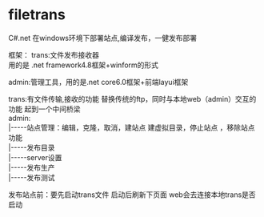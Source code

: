 # filetrans
C#.net 在windows环境下部署站点,编译发布，一健发布部署

框架：
trans:文件发布接收器   
用的是 .net framework4.8框架+winform的形式

admin:管理工具，用的是.net core6.0框架+前端layui框架



trans:有文件传输,接收的功能 替换传统的ftp，同时与本地web（admin）交互的功能 起到一个中间桥梁<br>
admin:<br>
|-----站点管理：编辑，克隆，取消，建站点 建虚拟目录，停止站点 ，移除站点功能  <br>
|-----发布目录  <br>
|-----server设置  <br>
|-----发布生产  <br>
|-----发布测试  <br>

发布站点前：要先启动trans文件  启动后刷新下页面   web会去连接本地trans是否启动

